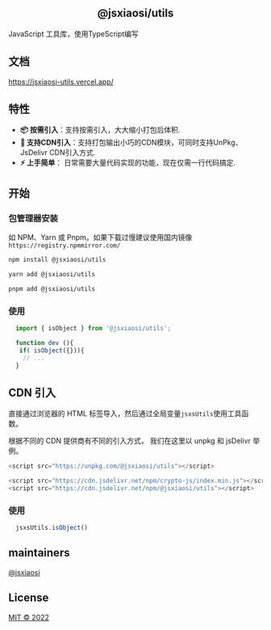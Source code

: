 <div align='center' ><h2>@jsxiaosi/utils</h2></div>

JavaScript 工具库，使用TypeScript编写

## 文档

<https://jsxiaosi-utils.vercel.app/>

## 特性

- **📦 按需引入**：支持按需引入，大大缩小打包后体积.
- **🔗 支持CDN引入**：支持打包输出小巧的CDN模块，可同时支持UnPkg、JsDelivr CDN引入方式.
- **⚡️ 上手简单**： 日常需要大量代码实现的功能，现在仅需一行代码搞定.

## 开始

### 包管理器安装

如 NPM、Yarn 或 Pnpm。如果下载过慢建议使用国内镜像`https://registry.npmmirror.com/`

```sh
npm install @jsxiaosi/utils
```

``` sh
yarn add @jsxiaosi/utils
```

``` sh
pnpm add @jsxiaosi/utils
```

### 使用

``` js
  import { isObject } from '@jsxiaosi/utils';

  function dev (){
   if( isObject({})){
    // ...
  }
```

## CDN 引入

直接通过浏览器的 HTML 标签导入，然后通过全局变量`jsxsUtils`使用工具函数。

根据不同的 CDN 提供商有不同的引入方式， 我们在这里以 unpkg 和 jsDelivr 举例。

``` js [unpkg]
<script src="https://unpkg.com/@jsxiaosi/utils"></script>
```

``` js [jsdelivr]
<script src="https://cdn.jsdelivr.net/npm/crypto-js/index.min.js"></script>
<script src="https://cdn.jsdelivr.net/npm/@jsxiaosi/utils"></script>
```

### 使用

``` js
  jsxsUtils.isObject()
```

## maintainers

[@jsxiaosi](https://github.com/jsxiaosi)

## License

[MIT © 2022](./LICENSE)
